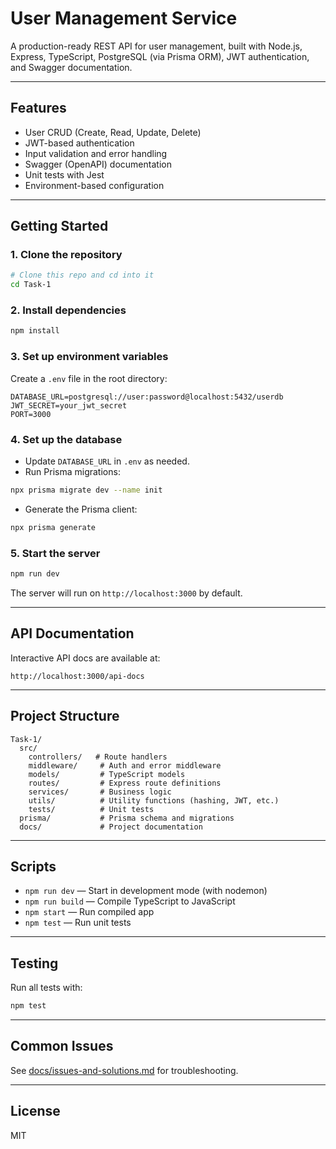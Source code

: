 # User Management Service

A production-ready REST API for user management, built with Node.js, Express, TypeScript, PostgreSQL (via Prisma ORM), JWT authentication, and Swagger documentation.

---

## Features

- User CRUD (Create, Read, Update, Delete)
- JWT-based authentication
- Input validation and error handling
- Swagger (OpenAPI) documentation
- Unit tests with Jest
- Environment-based configuration

---

## Getting Started

### 1. Clone the repository

```bash
# Clone this repo and cd into it
cd Task-1
```

### 2. Install dependencies

```bash
npm install
```

### 3. Set up environment variables

Create a `.env` file in the root directory:

```
DATABASE_URL=postgresql://user:password@localhost:5432/userdb
JWT_SECRET=your_jwt_secret
PORT=3000
```

### 4. Set up the database

- Update `DATABASE_URL` in `.env` as needed.
- Run Prisma migrations:

```bash
npx prisma migrate dev --name init
```

- Generate the Prisma client:

```bash
npx prisma generate
```

### 5. Start the server

```bash
npm run dev
```

The server will run on `http://localhost:3000` by default.

---

## API Documentation

Interactive API docs are available at:

```
http://localhost:3000/api-docs
```

---

## Project Structure

```
Task-1/
  src/
    controllers/   # Route handlers
    middleware/     # Auth and error middleware
    models/         # TypeScript models
    routes/         # Express route definitions
    services/       # Business logic
    utils/          # Utility functions (hashing, JWT, etc.)
    tests/          # Unit tests
  prisma/           # Prisma schema and migrations
  docs/             # Project documentation
```

---

## Scripts

- `npm run dev` — Start in development mode (with nodemon)
- `npm run build` — Compile TypeScript to JavaScript
- `npm start` — Run compiled app
- `npm test` — Run unit tests

---

## Testing

Run all tests with:

```bash
npm test
```

---

## Common Issues

See [docs/issues-and-solutions.md](docs/issues-and-solutions.md) for troubleshooting.

---

## License

MIT
